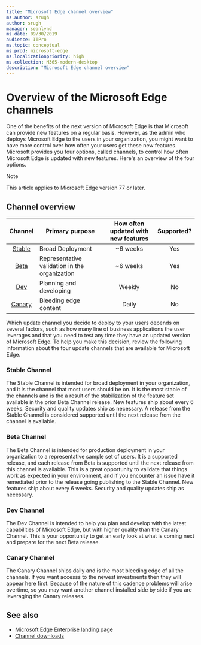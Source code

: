 ```yaml
---
title: "Microsoft Edge channel overview"
ms.author: srugh
author: srugh
manager: seanlynd
ms.date: 09/30/2019
audience: ITPro
ms.topic: conceptual
ms.prod: microsoft-edge
ms.localizationpriority: high
ms.collection: M365-modern-desktop
description: "Microsoft Edge channel overview"
---
```


# Overview of the Microsoft Edge channels

One of the benefits of the next version of Microsoft Edge is that Microsoft can provide new features on a regular basis. However, as the admin who deploys Microsoft Edge to the users in your organization, you might want to have more control over how often your users get these new features. Microsoft provides you four options, called channels, to control how often Microsoft Edge is updated with new features. Here's an overview of the four options.
  
> [!NOTE]
> This article applies to Microsoft Edge version 77 or later.

## Channel overview

|Channel|Primary purpose|How often updated with new features|Supported?|
|:---:|---|:---:|:---:|
|[Stable](#stable-channel)|Broad Deployment|~6 weeks|Yes|
|[Beta](#beta-channel)|Representative validation in the organization|~6 weeks|Yes|
|[Dev](#dev-channel)|Planning and developing|Weekly|No|
|[Canary](#canary-channel)|Bleeding edge content|Daily|No|

Which update channel you decide to deploy to your users depends on several factors, such as how many line of business applications the user leverages and that you need to test any time they have an updated version of Microsoft Edge. To help you make this decision, review the following information about the four update channels that are available for Microsoft Edge.

### Stable Channel
The Stable Channel is intended for broad deployment in your organization, and it is the channel that most users should be on. It is the most stable of the channels and is the a result of the stabilization of the feature set available in the prior Beta Channel release. New features ship about every 6 weeks. Security and quality updates ship as necessary. A release from the Stable Channel is considered supported until the next release from the channel is available.

### Beta Channel
The Beta Channel is intended for production deployment in your organization to a representative sample set of users. It is a supported release, and each release from Beta is supported until the next release from this channel is available. This is a great opportunity to validate that things work as expected in your environment, and if you encounter an issue have it remediated prior to the release going publishing to the Stable Channel. New features ship about every 6 weeks. Security and quality updates ship as necessary.

### Dev Channel
The Dev Channel is intended to help you plan and develop with the latest capabilities of Microsoft Edge, but with higher quality than the Canary Channel. This is your opportunity to get an early look at what is coming next and prepare for the next Beta release.

### Canary Channel
The Canary Channel ships daily and is the most bleeding edge of all the channels. If you want accesss to the newest investments then they will appear here first. Because of the nature of this cadence problems will arise overtime, so you may want another channel installed side by side if you are leveraging the Canary releases.

## See also

- [Microsoft Edge Enterprise landing page](https://aka.ms/EdgeEnterprise)
- [Channel downloads](https://www.microsoftedgeinsider.com/download)
